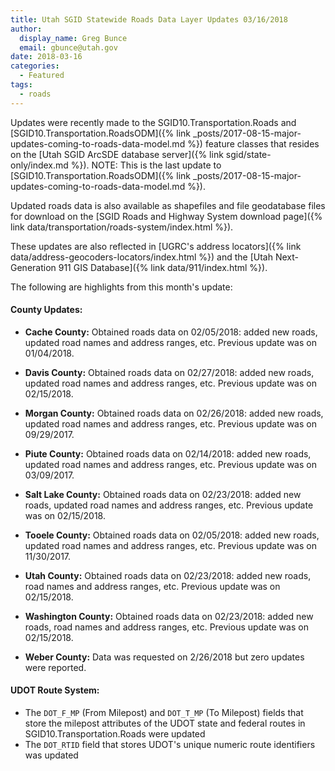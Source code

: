 ```yaml
---
title: Utah SGID Statewide Roads Data Layer Updates 03/16/2018
author:
  display_name: Greg Bunce
  email: gbunce@utah.gov
date: 2018-03-16
categories:
  - Featured
tags:
  - roads
---
```


Updates were recently made to the SGID10.Transportation.Roads and [SGID10.Transportation.RoadsODM]({% link _posts/2017-08-15-major-updates-coming-to-roads-data-model.md %}) feature classes that resides on the [Utah SGID ArcSDE database server]({% link sgid/state-only/index.md %}). NOTE: This is the last update to [SGID10.Transportation.RoadsODM]({% link _posts/2017-08-15-major-updates-coming-to-roads-data-model.md %}).

Updated roads data is also available as shapefiles and file geodatabase files for download on the [SGID Roads and Highway System download page]({% link data/transportation/roads-system/index.html %}).

These updates are also reflected in [UGRC's address locators]({% link data/address-geocoders-locators/index.html %}) and the [Utah Next-Generation 911 GIS Database]({% link data/911/index.html %}).


The following are highlights from this month's update:

#### County Updates:

- **Cache County:** Obtained roads data on 02/05/2018: added new roads, updated road names and address ranges, etc. Previous update was on 01/04/2018.

- **Davis County:** Obtained roads data on 02/27/2018: added new roads, updated road names and address ranges, etc. Previous update was on 02/15/2018.

- **Morgan County:** Obtained roads data on 02/26/2018: added new roads, updated road names and address ranges, etc. Previous update was on 09/29/2017.

- **Piute County:** Obtained roads data on 02/14/2018: added new roads, updated road names and address ranges, etc. Previous update was on 03/09/2017.

- **Salt Lake County:** Obtained roads data on 02/23/2018: added new roads, updated road names and address ranges, etc. Previous update was on 02/15/2018.

- **Tooele County:** Obtained roads data on 02/05/2018: added new roads, updated road names and address ranges, etc. Previous update was on 11/30/2017.

- **Utah County:** Obtained roads data on 02/23/2018: added new roads, road names and address ranges, etc. Previous update was on 02/15/2018.

- **Washington County:** Obtained roads data on 02/23/2018: added new roads, road names and address ranges, etc. Previous update was on 02/15/2018.

- **Weber County:** Data was requested on 2/26/2018 but zero updates were reported.

#### UDOT Route System:

- The `DOT_F_MP` (From Milepost) and `DOT_T_MP` (To Milepost) fields that store the milepost attributes of the UDOT state and federal routes in SGID10.Transportation.Roads were updated
- The `DOT_RTID` field that stores UDOT's unique numeric route identifiers was updated
